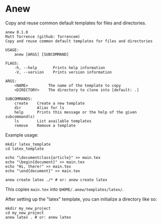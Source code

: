 # Anew

Copy and reuse common default templates for files and directories.

    anew 0.1.0
    Matt Torrence (github: Torrencem)
    Copy and reuse common default templates for files and directories

    USAGE:
        anew [ARGS] [SUBCOMMAND]

    FLAGS:
        -h, --help       Prints help information
        -V, --version    Prints version information

    ARGS:
        <NAME>         The name of the template to copy
        <DIRECTORY>    The directory to clone into [default: .]

    SUBCOMMANDS:
        create    Create a new template
        dir       Alias for ls
        help      Prints this message or the help of the given subcommand(s)
        ls        List available templates
        remove    Remove a template

Example usage:

    mkdir latex_template
    cd latex_template

    echo "\documentclass{article}" >> main.tex
    echo "\begin{document}" >> main.tex
    echo "Hi, there!" >> main.tex
    echo "\end{document}" >> main.tex

    anew create latex ./* # or: anew create latex

This copies `main.tex` into `$HOME/.anew/templates/latex/`.

After setting up the "latex" template, you can initialize a directory like so:

    mkdir my_new_project
    cd my_new_project
    anew latex . # or: anew latex